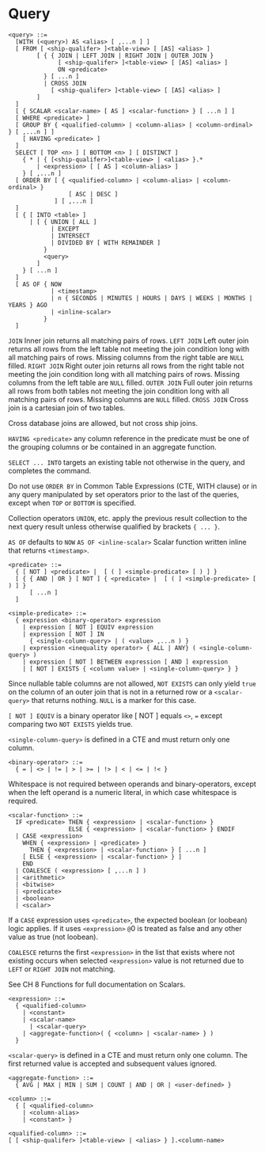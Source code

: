 # Query

```
<query> ::=
  [WITH (<query>) AS <alias> [ ,...n ] ]
  [ FROM [ <ship-qualifer> ]<table-view> [ [AS] <alias> ]
        [ { { JOIN | LEFT JOIN | RIGHT JOIN | OUTER JOIN }
              [ <ship-qualifer> ]<table-view> [ [AS] <alias> ]
              ON <predicate>
          } [ ...n ]
          | CROSS JOIN
            [ <ship-qualifer> ]<table-view> [ [AS] <alias> ]
        ]
  ]
  [ { SCALAR <scalar-name> [ AS ] <scalar-function> } [ ...n ] ]
  [ WHERE <predicate> ]
  [ GROUP BY { <qualified-column> | <column-alias> | <column-ordinal> } [ ,...n ] ]
    [ HAVING <predicate> ]
  ]
  SELECT [ TOP <n> ] [ BOTTOM <n> ] [ DISTINCT ]
    { * | { [<ship-qualifer>]<table-view> | <alias> }.*
        | <expression> [ [ AS ] <column-alias> ]
    } [ ,...n ]
  [ ORDER BY [ { <qualified-column> | <column-alias> | <column-ordinal> }
                 [ ASC | DESC ]
             ] [ ,...n ]
  ]
  [ { [ INTO <table> ]
      | [ { UNION [ ALL ]
            | EXCEPT
            | INTERSECT
            | DIVIDED BY [ WITH REMAINDER ]
          }
          <query>
        ]
    } [ ...n ]
  ]
  [ AS OF { NOW
            | <timestamp>
            | n { SECONDS | MINUTES | HOURS | DAYS | WEEKS | MONTHS | YEARS } AGO
            | <inline-scalar>
          }
  ]
```
`JOIN` Inner join returns all matching pairs of rows.
`LEFT JOIN` Left outer join returns all rows from the left table not meeting the join condition long with all matching pairs of rows. Missing columns from the right table are `NULL` filled.
`RIGHT JOIN` Right outer join returns all rows from the right table not meeting the join condition long with all matching pairs of rows. Missing columns from the left table are `NULL` filled.
`OUTER JOIN` Full outer join returns all rows from both tables not meeting the join condition long with all matching pairs of rows. Missing columns are `NULL` filled.
`CROSS JOIN` Cross join is a cartesian join of two tables.

Cross database joins are allowed, but not cross ship joins.

`HAVING <predicate>` any column reference in the predicate must be one of the grouping columns or be contained in an aggregate function.

`SELECT ... INTO` targets an existing table not otherwise in the query, and completes the command.

Do not use `ORDER BY` in Common Table Expressions (CTE, WITH clause) or in any query manipulated by set operators prior to the last of the queries, except when `TOP` or `BOTTOM` is specified.

Collection operators `UNION`, etc. apply the previous result collection to the next query result unless otherwise qualified by brackets `{ ... }`.

`AS OF` defaults to `NOW`
`AS OF <inline-scalar>` Scalar function written inline that returns `<timestamp>`.

```
<predicate> ::=
  { [ NOT ] <predicate> |  [ ( ] <simple-predicate> [ ) ] }
  [ { { AND | OR } [ NOT ] { <predicate> |  [ ( ] <simple-predicate> [ ) ] }
      [ ...n ]
  ]
```

```
<simple-predicate> ::=
  { expression <binary-operator> expression
    | expression [ NOT ] EQUIV expression
    | expression [ NOT ] IN
      { <single-column-query> | ( <value> ,...n ) }
    | expression <inequality operator> { ALL | ANY} ( <single-column-query> )
    | expression [ NOT ] BETWEEN expression [ AND ] expression
    | [ NOT ] EXISTS { <column value> | <single-column-query> } }
```
Since nullable table columns are not allowed, `NOT EXISTS` can only yield `true` on the column of an outer join that is not in a returned row or a `<scalar-query>` that returns nothing. `NULL` is a marker for this case.

`[ NOT ] EQUIV` is a binary operator like [ NOT ] equals `<>`, `=` except comparing two `NOT EXISTS` yields true.

`<single-column-query>` is defined in a CTE and must return only one column.

```
<binary-operator> ::=
  { = | <> | != | > | >= | !> | < | <= | !< }
```
Whitespace is not required between operands and binary-operators, except when the left operand is a numeric literal, in which case whitespace is required.

```
<scalar-function> ::=
  IF <predicate> THEN { <expression> | <scalar-function> }
                 ELSE { <expression> | <scalar-function> } ENDIF
  | CASE <expression>
    WHEN { <expression> | <predicate> }
	  THEN { <expression> | <scalar-function> } [ ...n ]
    [ ELSE { <expression> | <scalar-function> } ]
    END
  | COALESCE ( <expression> [ ,...n ] )
  | <arithmetic>
  | <bitwise>
  | <predicate>
  | <boolean>
  | <scalar>
```
If a `CASE` expression uses `<predicate>`, the expected boolean (or loobean) logic applies.
If it uses `<expression>` `@`0 is treated as false and any other value as true (not loobean).

`COALESCE` returns the first `<expression>` in the list that exists where not existing occurs when selected `<expression>` value is not returned due to `LEFT` or `RIGHT JOIN` not matching.

See CH 8 Functions for full documentation on Scalars.

```
<expression> ::=
  { <qualified-column>
    | <constant>
    | <scalar-name>
	  | <scalar-query>
    | <aggregate-function>( { <column> | <scalar-name> } )
  }
```
`<scalar-query>` is defined in a CTE and must return only one column. The first returned value is accepted and subsequent values ignored.

```
<aggregate-function> ::=
  { AVG | MAX | MIN | SUM | COUNT | AND | OR | <user-defined> }
```

```
<column> ::=
  { [ <qualified-column>
    | <column-alias>
    | <constant> }
```

```
<qualified-column> ::=
[ [ <ship-qualifer> ]<table-view> | <alias> } ].<column-name>
```
